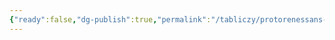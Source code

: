 ```yaml
---
{"ready":false,"dg-publish":true,"permalink":"/tabliczy/protorenessans-i-rannee-vozrozhdenie/kupol-santa-mariya-del-fore/","dgPassFrontmatter":true}
---
```



